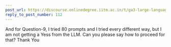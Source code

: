 ```yaml
---
post_url: https://discourse.onlinedegree.iitm.ac.in/t/ga3-large-language-models-discussion-thread-tds-jan-2025/163247/113
reply_to_post_number: 112
---
```

And for Question-9, I tried 80 prompts and I tried every different way, but I am not getting a Yess from the LLM. Can you please say how to proceed for that? Thank You